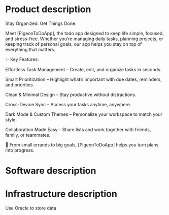 # Product description

Stay Organized. Get Things Done.

Meet [PigeonToDoApp], the todo app designed to keep life simple, focused, and stress-free. Whether you’re managing daily tasks, planning projects, or keeping track of personal goals, our app helps you stay on top of everything that matters.

✨ Key Features:

Effortless Task Management – Create, edit, and organize tasks in seconds.

Smart Prioritization – Highlight what’s important with due dates, reminders, and priorities.

Clean & Minimal Design – Stay productive without distractions.

Cross-Device Sync – Access your tasks anytime, anywhere.

Dark Mode & Custom Themes – Personalize your workspace to match your style.

Collaboration Made Easy – Share lists and work together with friends, family, or teammates.

📅 From small errands to big goals, [PigeonToDoApp] helps you turn plans into progress.

# Software description

# Infrastructure description

Use Oracle to store data
